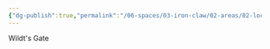 ```yaml
---
{"dg-publish":true,"permalink":"/06-spaces/03-iron-claw/02-areas/02-location/01-towns-and-cities/01-landmarks/03-wildt/wildt-s-gate/","title":"Wildt's Gate"}
---
```



Wildt's Gate
